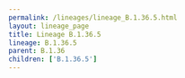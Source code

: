 ```yaml
---
permalink: /lineages/lineage_B.1.36.5.html
layout: lineage_page
title: Lineage B.1.36.5
lineage: B.1.36.5
parent: B.1.36
children: ['B.1.36.5']
---
```

